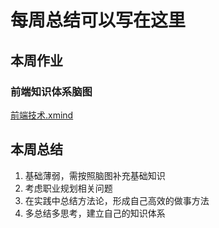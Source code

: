 # 每周总结可以写在这里

## 本周作业
### 前端知识体系脑图
[前端技术.xmind](./assets/前端技术.xmind)

## 本周总结
1. 基础薄弱，需按照脑图补充基础知识
2. 考虑职业规划相关问题
3. 在实践中总结方法论，形成自己高效的做事方法
4. 多总结多思考，建立自己的知识体系